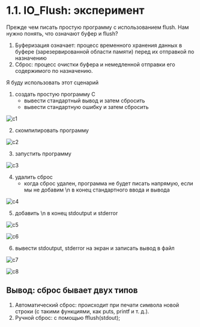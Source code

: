 # 1.1. IO_Flush: эксперимент

Прежде чем писать простую программу с использованием flush.
Нам нужно понять, что означают буфер и flush?
1. Буферизация означает: процесс временного хранения данных в буфере (зарезервированной области памяти) перед их отправкой по назначению
2. Сброс: процесс очистки буфера и немедленной отправки его содержимого по назначению.


Я буду использовать этот сценарий
1. создать простую программу C
   - вывести стандартный вывод и затем сбросить
   - вывести стандартную ошибку и затем сбросить

![c1](https://github.com/user-attachments/assets/c1eb2d17-0553-4197-9a5a-73fec4eb1730)


2. скомпилировать программу

![c2](https://github.com/user-attachments/assets/ad800e4d-bbb3-4d3e-bc15-b08e5c8d59c1)


3. запустить программу

![c3](https://github.com/user-attachments/assets/eb1260b9-3974-415f-908b-7d3fb315e1ea)


4. удалить сброс
    - когда сброс удален, программа не будет писать напрямую, если мы не добавим \n в конец стандартного ввода и вывода
  
![c4](https://github.com/user-attachments/assets/e00a66a0-5692-49b9-a7f6-95345fa17c50)

      
5. добавить \n в конец stdoutput и stderror

![c5](https://github.com/user-attachments/assets/398510c1-1771-4b2b-9f7a-7d021cf2492e)


![c6](https://github.com/user-attachments/assets/c5f138ce-e02a-4933-81c9-76b838f4acea)



6. вывести stdoutput, stderror на экран и записать вывод в файл


![c7](https://github.com/user-attachments/assets/440d2332-17af-4f13-a285-cd77d746dacb)


![c8](https://github.com/user-attachments/assets/14a8f3a6-f25a-4f67-8685-1e8f673ee781)



## Вывод: сброс бывает двух типов
1. Автоматический сброс: происходит при печати символа новой строки (с такими функциями, как puts, printf и т. д.).
2. Ручной сброс: с помощью fflush(stdout);
